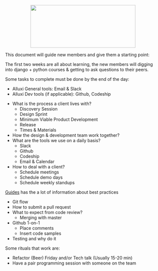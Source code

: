 

<p align="center">
 <img src="https://www.alluxi.com/static/media/logo.21593076d2213ffc5962e1c4ebb2d7f4.svg" style="align:center" width="340" height="138">
</p>

This document will guide new members and give them a starting point:

The first two weeks are all about learning, the new members will digging into django + python courses & getting to ask questions to their peers. 

Some tasks to complete must be done by the end of the day:

- Alluxi General tools: Email & Slack
- Alluxi Dev tools (if applicable): Github, Codeship

* What is the process a client lives with?
  * Discovery Session
  * Design Sprint
  * Minimum Viable Product Development
  * Release
  * Times & Materials
* How the design & development team work together?
* What are the tools we use on a daily basis?
  * Slack
  * Github
  * Codeship
  * Email & Calendar
* How to deal with a client?
  * Schedule meetings
  * Schedule demo days
  * Schedule weekly standups

[Guides](https://github.com/alluximx/guides/) has the a lot of information about best practices

* Git flow
* How to submit a pull request
* What to expect from code review?
  * Merging with master
* Github 1-on-1
  * Place comments
  * Insert code samples
* Testing and why do it

Some rituals that work are:

* Refactor (Beer) Friday and/or Tech talk (Usually 15-20 min)
* Have a pair programming session with someone on the team



